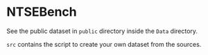 # NTSEBench
See the public dataset in `public` directory inside the `Data` directory.

`src` contains the script to create your own dataset from the sources.


